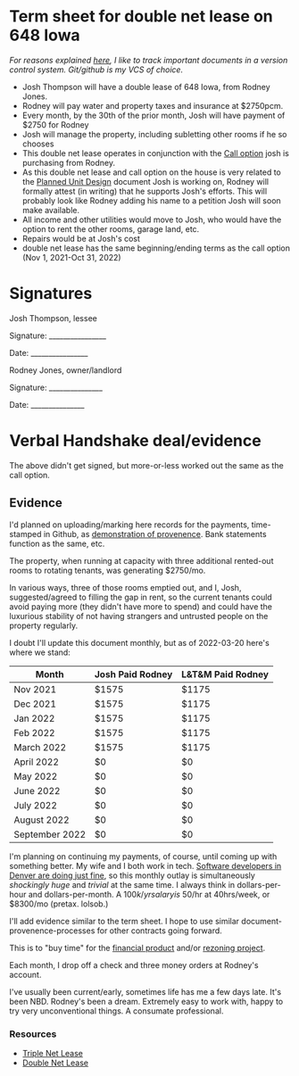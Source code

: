# Term sheet for double net lease on 648 Iowa

_For reasons explained [here](https://github.com/josh-works/til/blob/main/golden/contracts/why-track-contracts-publicly-in-git.md), I like to track important documents in a version control system. Git/github is my VCS of choice._

- Josh Thompson will have a double lease of 648 Iowa, from Rodney Jones.
- Rodney will pay water and property taxes and insurance at $2750pcm. 
- Every month, by the 30th of the prior month, Josh will have payment of $2750 for Rodney
- Josh will manage the property, including subletting other rooms if he so chooses
- This double net lease operates in conjunction with the [Call option](https://github.com/josh-works/til/blob/main/golden/contracts/term-sheet-option-on-648-iowa.md) josh is purchasing from Rodney.
- As this double net lease and call option on the house is very related to the [Planned Unit Design](https://josh.works/pud) document Josh is working on, Rodney will formally attest (in writing) that he supports Josh's efforts. This will probably look like Rodney adding his name to a petition Josh will soon make available. 
- All income and other utilities would move to Josh, who would have the option to rent the other rooms, garage land, etc.
- Repairs would be at Josh's cost
- double net lease has the same beginning/ending terms as the call option (Nov 1, 2021-Oct 31, 2022)


# Signatures

Josh Thompson, lessee

Signature: \________________

Date:      \________________


Rodney Jones, owner/landlord

Signature: \_______________

Date:      \_______________

# Verbal Handshake deal/evidence

The above didn't get signed, but more-or-less worked out the same as the call option.

## Evidence

I'd planned on uploading/marking here records for the payments, time-stamped in Github, as [demonstration of provenence](https://www.kalzumeus.com/essays/dropping-hashes/). Bank statements function as the same, etc. 

The property, when running at capacity with three additional rented-out rooms to rotating tenants, was generating $2750/mo.

In various ways, three of those rooms emptied out, and I, Josh, suggested/agreed to filling the gap in rent, so the current tenants could avoid paying more (they didn't have more to spend) and could have the luxurious stability of not having strangers and untrusted people on the property regularly. 

I doubt I'll update this document monthly, but as of 2022-03-20 here's where we stand:

| Month | Josh Paid Rodney | L&T&M Paid Rodney | 
|---|---|---|
Nov 2021 | $1575 | $1175
Dec 2021 | $1575 | $1175
Jan 2022 | $1575 | $1175
Feb 2022 | $1575 | $1175
March 2022 | $1575 | $1175
April 2022 | $0 | $0
May 2022 | $0 | $0
June 2022 | $0 | $0
July 2022 | $0 | $0
August 2022 | $0 | $0
September 2022 | $0 | $0

I'm planning on continuing my payments, of course, until coming up with something better. My wife and I both work in tech. [Software developers in Denver are doing just fine](https://www.glassdoor.com/Salaries/denver-software-engineer-salary-SRCH_IL.0,6_IM234_KO7,24.htm), so this monthly outlay is simultaneously _shockingly huge_ and _trivial_ at the same time. I always think in dollars-per-hour and dollars-per-month. A $100k/yr salary is ~$50/hr at 40hrs/week, or $8300/mo (pretax. lolsob.)

I'll add evidence similar to the term sheet. I hope to use similar document-provenence-processes for other contracts going forward.

This is to "buy time" for the [financial product](https://josh.works/collateralizing-financial-products-with-present-value-of-rent-flow) and/or [rezoning project](https://josh.works/pud). 

Each month, I drop off a check and three money orders at Rodney's account.

I've usually been current/early, sometimes life has me a few days late. It's been NBD. Rodney's been a dream. Extremely easy to work with, happy to try very unconventional things. A consumate professional. 



### Resources

- [Triple Net Lease](https://en.wikipedia.org/wiki/NNN_lease)
- [Double Net Lease](https://en.wikipedia.org/wiki/Net_lease#Double_net_lease)